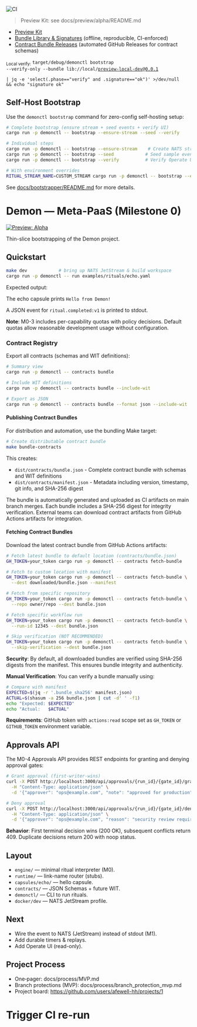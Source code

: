 ![CI](https://github.com/afewell-hh/demon/actions/workflows/ci.yml/badge.svg)
> Preview Kit: see docs/preview/alpha/README.md

- [Preview Kit](docs/preview/alpha/README.md)
- [Bundle Library & Signatures](docs/bootstrapper/bundles.md) (offline, reproducible, CI-enforced)
- [Contract Bundle Releases](docs/contracts/releases.md) (automated GitHub Releases for contract schemas)

<sub>Local verify:</sub>
<code>target/debug/demonctl bootstrap --verify-only --bundle lib://local/preview-local-dev@0.0.1 \
| jq -e 'select(.phase=="verify" and .signature=="ok")' >/dev/null && echo "signature ok"</code>

## Self-Host Bootstrap

Use the `demonctl bootstrap` command for zero-config self-hosting setup:

```bash
# Complete bootstrap (ensure stream + seed events + verify UI)
cargo run -p demonctl -- bootstrap --ensure-stream --seed --verify

# Individual steps
cargo run -p demonctl -- bootstrap --ensure-stream    # Create NATS stream
cargo run -p demonctl -- bootstrap --seed            # Seed sample events
cargo run -p demonctl -- bootstrap --verify          # Verify Operate UI health

# With environment overrides
RITUAL_STREAM_NAME=CUSTOM_STREAM cargo run -p demonctl -- bootstrap --ensure-stream --seed --verify
```

See [docs/bootstrapper/README.md](docs/bootstrapper/README.md) for more details.


# Demon — Meta-PaaS (Milestone 0)

[![Preview: Alpha](https://img.shields.io/badge/Preview-Alpha-6f42c1.svg)](https://github.com/afewell-hh/Demon/releases/tag/preview-alpha-1)

Thin-slice bootstrapping of the Demon project.

## Quickstart

```bash
make dev            # bring up NATS JetStream & build workspace
cargo run -p demonctl -- run examples/rituals/echo.yaml
```

Expected output:

The echo capsule prints `Hello from Demon!`

A JSON event for `ritual.completed:v1` is printed to stdout.

**Note**: M0-3 includes per-capability quotas with policy decisions. Default quotas allow reasonable development usage without configuration.

### Contract Registry

Export all contracts (schemas and WIT definitions):

```bash
# Summary view
cargo run -p demonctl -- contracts bundle

# Include WIT definitions
cargo run -p demonctl -- contracts bundle --include-wit

# Export as JSON
cargo run -p demonctl -- contracts bundle --format json --include-wit
```

#### Publishing Contract Bundles

For distribution and automation, use the bundling Make target:

```bash
# Create distributable contract bundle
make bundle-contracts
```

This creates:
- `dist/contracts/bundle.json` - Complete contract bundle with schemas and WIT definitions
- `dist/contracts/manifest.json` - Metadata including version, timestamp, git info, and SHA-256 digest

The bundle is automatically generated and uploaded as CI artifacts on main branch merges. Each bundle includes a SHA-256 digest for integrity verification. External teams can download contract artifacts from GitHub Actions artifacts for integration.

#### Fetching Contract Bundles

Download the latest contract bundle from GitHub Actions artifacts:

```bash
# Fetch latest bundle to default location (contracts/bundle.json)
GH_TOKEN=your_token cargo run -p demonctl -- contracts fetch-bundle

# Fetch to custom location with manifest
GH_TOKEN=your_token cargo run -p demonctl -- contracts fetch-bundle \
  --dest downloaded/bundle.json --manifest

# Fetch from specific repository
GH_TOKEN=your_token cargo run -p demonctl -- contracts fetch-bundle \
  --repo owner/repo --dest bundle.json

# Fetch specific workflow run
GH_TOKEN=your_token cargo run -p demonctl -- contracts fetch-bundle \
  --run-id 12345 --dest bundle.json

# Skip verification (NOT RECOMMENDED)
GH_TOKEN=your_token cargo run -p demonctl -- contracts fetch-bundle \
  --skip-verification --dest bundle.json
```

**Security**: By default, all downloaded bundles are verified using SHA-256 digests from the manifest. This ensures bundle integrity and authenticity.

**Manual Verification**: You can verify a bundle manually using:
```bash
# Compare with manifest
EXPECTED=$(jq -r '.bundle_sha256' manifest.json)
ACTUAL=$(shasum -a 256 bundle.json | cut -d' ' -f1)
echo "Expected: $EXPECTED"
echo "Actual:   $ACTUAL"
```

**Requirements**: GitHub token with `actions:read` scope set as `GH_TOKEN` or `GITHUB_TOKEN` environment variable.

## Approvals API

The M0-4 Approvals API provides REST endpoints for granting and denying approval gates:

```bash
# Grant approval (first-writer-wins)
curl -X POST http://localhost:3000/api/approvals/{run_id}/{gate_id}/grant \
  -H "Content-Type: application/json" \
  -d '{"approver": "ops@example.com", "note": "approved for production"}'

# Deny approval
curl -X POST http://localhost:3000/api/approvals/{run_id}/{gate_id}/deny \
  -H "Content-Type: application/json" \
  -d '{"approver": "ops@example.com", "reason": "security review required"}'
```

**Behavior**: First terminal decision wins (200 OK), subsequent conflicts return 409. Duplicate decisions return 200 with noop status.

## Layout

- `engine/` — minimal ritual interpreter (M0).
- `runtime/` — link-name router (stubs).
- `capsules/echo/` — hello capsule.
- `contracts/` — JSON Schemas + future WIT.
- `demonctl/` — CLI to run rituals.
- `docker/dev` — NATS JetStream profile.

## Next

- Wire the event to NATS (JetStream) instead of stdout (M1).
- Add durable timers & replays.
- Add Operate UI (read-only).

<!-- audit-kick -->

## Project Process

- One‑pager: docs/process/MVP.md
- Branch protections (MVP): docs/process/branch_protection_mvp.md
- Project board: https://github.com/users/afewell-hh/projects/1

# Trigger CI re-run
